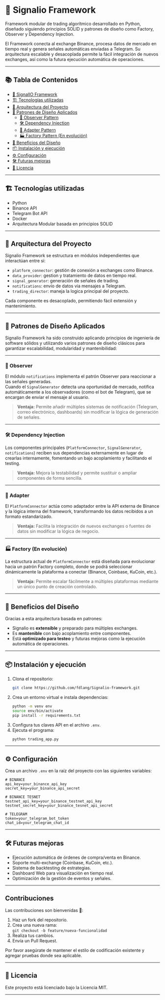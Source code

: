 
# 🚀 Signalio Framework

Framework modular de trading algorítmico desarrollado en Python, diseñado siguiendo principios SOLID y patrones de diseño como Factory, Observer y Dependency Injection.

El Framework conecta al exchange Binance, procesa datos de mercado en tiempo real y genera señales automáticas enviadas a Telegram.
Su arquitectura escalable y desacoplada permite la fácil integración de nuevos exchanges, así como la futura ejecución automática de operaciones.

---

## 📚 Tabla de Contenidos

- [🚀 SignalIO Framework](#-signalio-framework)
- [🏗 Tecnologías utilizadas](#-tecnologías-utilizadas)
- [🧠 Arquitectura del Proyecto](#-arquitectura-del-proyecto)
- [🎨 Patrones de Diseño Aplicados](#-patrones-de-diseño-aplicados)
  - [📡 Observer Pattern](#-observer-pattern)
  - [🛠️ Dependency Injection](#-dependency-injection)
  - [🔌 Adapter Pattern](#-adapter-pattern)
  - [🏭 Factory Pattern (En evolución)](#-factory-pattern-en-evolución)
- [🚀 Beneficios del Diseño](#-beneficios-del-diseño)
- [📦 Instalación y ejecución](#-instalación-y-ejecución)
- [⚙️ Configuración](#-configuración)
- [🛠️ Futuras mejoras](#-futuras-mejoras)
- [📄 Licencia](#-licencia)

---

## 🏗 Tecnologías utilizadas

- Python 
- Binance API
- Telegram Bot API
- Docker
- Arquitectura Modular basada en principios SOLID

---

## 🧠 Arquitectura del Proyecto

Signalio Framework se estructura en módulos independientes que interactúan entre sí:

- `platform_connector`: gestión de conexión a exchanges como Binance.
- `data_provider`: gestion y tratamiento de datos en tiempo real.
- `signal_generator`: generación de señales de trading.
- `notifications`: envío de datos via mensajes a Telegram.
- `trading_director`: maneja la logica principal del proyecto.

Cada componente es desacoplado, permitiendo fácil extensión y mantenimiento.

---

## 🎨 Patrones de Diseño Aplicados

Signalio Framework ha sido construido aplicando principios de ingeniería de software sólidos y utilizando varios patrones de diseño clásicos para garantizar escalabilidad, modularidad y mantenibilidad:

---

### 📡 Observer
El módulo `notifications` implementa el patrón Observer para reaccionar a las señales generadas.  
Cuando el `SignalGenerator` detecta una oportunidad de mercado, notifica automáticamente a los observadores (como el bot de Telegram), que se encargan de enviar el mensaje al usuario.

> **Ventaja:** Permite añadir múltiples sistemas de notificación (Telegram, correo electrónico, dashboards) sin modificar la lógica de generación de señales.

---

### 🛠️ Dependency Injection
Los componentes principales (`PlatformConnector`, `SignalGenerator`, `notifications`) reciben sus dependencias externamente en lugar de crearlas internamente, fomentando un bajo acoplamiento y facilitando el testing.

> **Ventaja:** Mejora la testabilidad y permite sustituir o ampliar componentes de forma sencilla.

---

### 🔌 Adapter 
El `PlatformConnector` actúa como adaptador entre la API externa de Binance y la lógica interna del framework, transformando los datos recibidos a un formato estandarizado.

> **Ventaja:** Facilita la integración de nuevos exchanges o fuentes de datos sin modificar la lógica de negocio.

---

### 🏭 Factory (En evolución)
La estructura actual de `PlatformConnector` está diseñada para evolucionar hacia un patrón Factory completo, donde se podrá seleccionar dinámicamente la plataforma a conectar (Binance, Coinbase, KuCoin, etc.).

> **Ventaja:** Permite escalar fácilmente a múltiples plataformas mediante un único punto de creación controlado.

---

## 🚀 Beneficios del Diseño

Gracias a esta arquitectura basada en patrones:
- Signalio es **extensible** y preparado para múltiples exchanges.
- Es **mantenible** con bajo acoplamiento entre componentes.
- Está **optimizado para testeo** y futuras mejoras como la ejecución automática de operaciones.

---

## 📦 Instalación y ejecución

1. Clona el repositorio:
   ```bash
   git clone https://github.com/fdlang/Signalio-framework.git
   ```
2. Crea un entorno virtual e instala dependencias:
   ```bash
   python -m venv env
   source env/bin/activate
   pip install -r requirements.txt
   ```
3. Configura tus claves API en el archivo `.env`.
4. Ejecuta el programa:
   ```bash
   python trading_app.py
   ```

---

## ⚙️ Configuración

Crea un archivo `.env` en la raíz del proyecto con las siguientes variables:

```env
# BINANCE
api_key=your_binance_api_key
secret_key=your_binance_api_secret

# BINANCE TESNET
testnet_api_key=your_binance_testnet_api_key
testnet_secret_key=your_binance_tesnet_api_secret

# TELEGRAM
token=your_telegram_bot_token
chat_id=your_telegram_chat_id
```

---

## 🛠️ Futuras mejoras

- Ejecución automática de órdenes de compra/venta en Binance.
- Soporte multi-exchange (Coinbase, KuCoin, etc.).
- Sistema de backtesting de estrategias.
- Dashboard Web para visualización en tiempo real.
- Optimización de la gestión de eventos y señales.

---

## Contribuciones

Las contribuciones son bienvenidas 🚀:

1. Haz un fork del repositorio.
2. Crea una nueva rama:  
   `git checkout -b feature/nueva-funcionalidad`
3. Realiza tus cambios.
4. Envía un Pull Request.

Por favor asegúrate de mantener el estilo de codificación existente y agregar pruebas donde sea aplicable.

---

## 📄 Licencia

Este proyecto está licenciado bajo la Licencia MIT.

---
